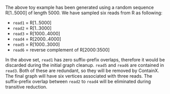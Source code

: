 The above toy example has been generated using a random sequence R[1..5000] of length 5000. We have sampled six reads from R as following:

- `read1` = R[1..5000]
- `read2` = R[1..3000]
- `read3` = R[1000..4000]
- `read4` = R[2000..4000]
- `read5` = R[1000..3000]
- `read6` = reverse complement of R[2000:3500]

In the above set, `read1` has zero suffix-prefix overlaps, therefore it would be discarded during the initial graph cleanup. `read5` and `read6` are contained in `read3`. Both of these are redundant, so they will be removed by ContainX. The final graph will have six vertices associated with three reads. The suffix-prefix overlap between `read2` to `read4` will be eliminated during transitive reduction.
